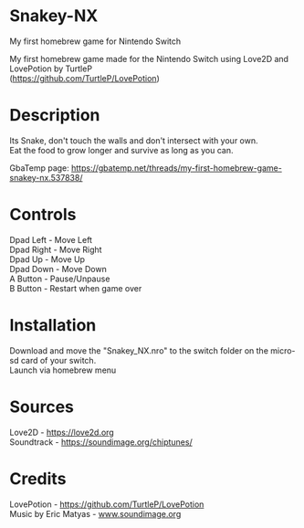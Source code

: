 # Snakey-NX
My first homebrew game for Nintendo Switch
 
My first homebrew game made for the Nintendo Switch using Love2D and LovePotion by TurtleP  
(https://github.com/TurtleP/LovePotion)


# Description

Its Snake, don't touch the walls and don't intersect with your own.  
Eat the food to grow longer and survive as long as you can.

GbaTemp page: https://gbatemp.net/threads/my-first-homebrew-game-snakey-nx.537838/

# Controls

Dpad Left - Move Left  
Dpad Right - Move Right  
Dpad Up - Move Up  
Dpad Down - Move Down  
A Button - Pause/Unpause  
B Button - Restart when game over  

# Installation

Download and move the "Snakey_NX.nro" to the switch folder on the micro-sd card of your switch.  
Launch via homebrew menu

# Sources
Love2D - https://love2d.org  
Soundtrack - https://soundimage.org/chiptunes/

# Credits
LovePotion - https://github.com/TurtleP/LovePotion  
Music by Eric Matyas - www.soundimage.org
